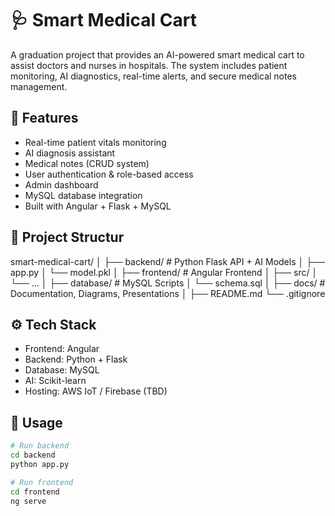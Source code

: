 # 🩺 Smart Medical Cart

A graduation project that provides an AI-powered smart medical cart to assist doctors and nurses in hospitals. The system includes patient monitoring, AI diagnostics, real-time alerts, and secure medical notes management.

## 🚀 Features

- Real-time patient vitals monitoring
- AI diagnosis assistant
- Medical notes (CRUD system)
- User authentication & role-based access
- Admin dashboard
- MySQL database integration
- Built with Angular + Flask + MySQL


## 📁 Project Structur

smart-medical-cart/
│
├── backend/              # Python Flask API + AI Models
│   ├── app.py
│   └── model.pkl
│
├── frontend/             # Angular Frontend
│   ├── src/
│   └── ...
│
├── database/             # MySQL Scripts
│   └── schema.sql
│
├── docs/                 # Documentation, Diagrams, Presentations
│
├── README.md
└── .gitignore
  
## ⚙️ Tech Stack

- Frontend: Angular
- Backend: Python + Flask
- Database: MySQL
- AI: Scikit-learn
- Hosting: AWS IoT / Firebase (TBD)

## 📌 Usage

```bash
# Run backend
cd backend
python app.py

# Run frontend
cd frontend
ng serve
